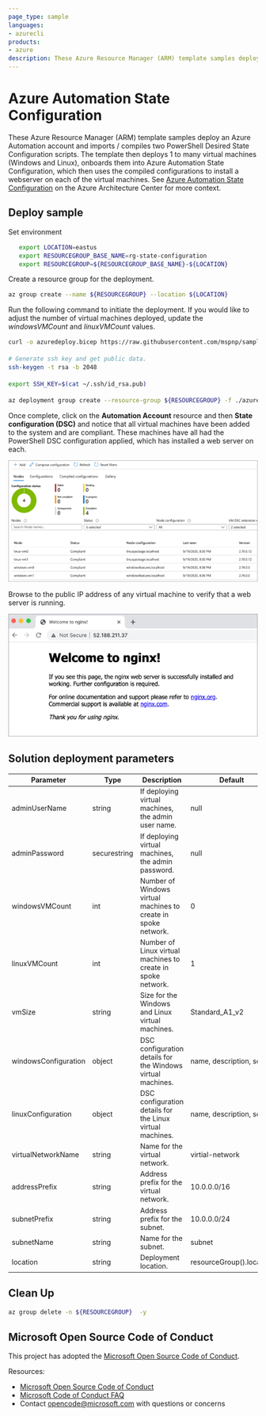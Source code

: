 ```yaml
---
page_type: sample
languages:
- azurecli
products:
- azure
description: These Azure Resource Manager (ARM) template samples deploy an Azure Automation account and imports / compiles two PowerShell Desired State Configuration scripts. The template then deploys 1 to many virtual machines (Windows and Linux), onboards them into Azure Automation State Configuration, which then uses the compiled configurations to install a webserver on each of the virtual machines.
---
```


# Azure Automation State Configuration

These Azure Resource Manager (ARM) template samples deploy an Azure Automation account and imports / compiles two PowerShell Desired State Configuration scripts. The template then deploys 1 to many virtual machines (Windows and Linux), onboards them into Azure Automation State Configuration, which then uses the compiled configurations to install a webserver on each of the virtual machines. See [Azure Automation State Configuration](https://learn.microsoft.com/azure/architecture/example-scenario/state-configuration/state-configuration) on the Azure Architecture Center for more context.

## Deploy sample

Set environment

```bash
   export LOCATION=eastus
   export RESOURCEGROUP_BASE_NAME=rg-state-configuration
   export RESOURCEGROUP=${RESOURCEGROUP_BASE_NAME}-${LOCATION}
```

Create a resource group for the deployment.

```bash
az group create --name ${RESOURCEGROUP} --location ${LOCATION}
```

Run the following command to initiate the deployment. If you would like to adjust the number of virtual machines deployed, update the *windowsVMCount* and *linuxVMCount* values.

```bash
curl -o azuredeploy.bicep https://raw.githubusercontent.com/mspnp/samples/main/solutions/azure-automation-state-configuration/azuredeploy.bicep

# Generate ssh key and get public data.
ssh-keygen -t rsa -b 2048

export SSH_KEY=$(cat ~/.ssh/id_rsa.pub)

az deployment group create --resource-group ${RESOURCEGROUP} -f ./azuredeploy.bicep --parameters sshKey="${SSH_KEY}"
```

Once complete, click on the **Automation Account** resource and then **State configuration (DSC)** and notice that all virtual machines have been added to the system and are compliant. These machines have all had the PowerShell DSC configuration applied, which has installed a web server on each.

![Image of DSC compliance results as seen in the Azure portal.](./images/dsc-results.png)

Browse to the public IP address of any virtual machine to verify that a web server is running.

![Image of an Nginx web server default page.](./images/webserver.png)

## Solution deployment parameters

| Parameter | Type | Description | Default |
|---|---|---|--|
| adminUserName | string | If deploying virtual machines, the admin user name. | null |
| adminPassword | securestring | If deploying virtual machines, the admin password. | null |
| windowsVMCount | int | Number of Windows virtual machines to create in spoke network. | 0 |
| linuxVMCount | int | Number of Linux virtual machines to create in spoke network. | 1 |
| vmSize | string | Size for the Windows and Linux virtual machines. | Standard_A1_v2 |
| windowsConfiguration | object | DSC configuration details for the Windows virtual machines. | name, description, script |
| linuxConfiguration | object | DSC configuration details for the Linux virtual machines. | name, description, script |
| virtualNetworkName | string | Name for the virtual network. | virtial-network|
| addressPrefix | string | Address prefix for the virtual network. | 10.0.0.0/16 |
| subnetPrefix | string | Address prefix for the subnet. | 10.0.0.0/24 |
| subnetName | string | Name for the subnet. | subnet |
| location | string | Deployment location. | resourceGroup().location | 

## Clean Up

```bash
az group delete -n ${RESOURCEGROUP}  -y
```

## Microsoft Open Source Code of Conduct

This project has adopted the [Microsoft Open Source Code of Conduct](https://opensource.microsoft.com/codeofconduct/).

Resources:

- [Microsoft Open Source Code of Conduct](https://opensource.microsoft.com/codeofconduct/)
- [Microsoft Code of Conduct FAQ](https://opensource.microsoft.com/codeofconduct/faq/)
- Contact [opencode@microsoft.com](mailto:opencode@microsoft.com) with questions or concerns
